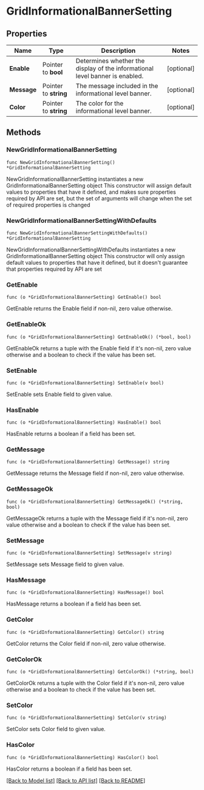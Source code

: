 # GridInformationalBannerSetting

## Properties

Name | Type | Description | Notes
------------ | ------------- | ------------- | -------------
**Enable** | Pointer to **bool** | Determines whether the display of the informational level banner is enabled. | [optional] 
**Message** | Pointer to **string** | The message included in the informational level banner. | [optional] 
**Color** | Pointer to **string** | The color for the informational level banner. | [optional] 

## Methods

### NewGridInformationalBannerSetting

`func NewGridInformationalBannerSetting() *GridInformationalBannerSetting`

NewGridInformationalBannerSetting instantiates a new GridInformationalBannerSetting object
This constructor will assign default values to properties that have it defined,
and makes sure properties required by API are set, but the set of arguments
will change when the set of required properties is changed

### NewGridInformationalBannerSettingWithDefaults

`func NewGridInformationalBannerSettingWithDefaults() *GridInformationalBannerSetting`

NewGridInformationalBannerSettingWithDefaults instantiates a new GridInformationalBannerSetting object
This constructor will only assign default values to properties that have it defined,
but it doesn't guarantee that properties required by API are set

### GetEnable

`func (o *GridInformationalBannerSetting) GetEnable() bool`

GetEnable returns the Enable field if non-nil, zero value otherwise.

### GetEnableOk

`func (o *GridInformationalBannerSetting) GetEnableOk() (*bool, bool)`

GetEnableOk returns a tuple with the Enable field if it's non-nil, zero value otherwise
and a boolean to check if the value has been set.

### SetEnable

`func (o *GridInformationalBannerSetting) SetEnable(v bool)`

SetEnable sets Enable field to given value.

### HasEnable

`func (o *GridInformationalBannerSetting) HasEnable() bool`

HasEnable returns a boolean if a field has been set.

### GetMessage

`func (o *GridInformationalBannerSetting) GetMessage() string`

GetMessage returns the Message field if non-nil, zero value otherwise.

### GetMessageOk

`func (o *GridInformationalBannerSetting) GetMessageOk() (*string, bool)`

GetMessageOk returns a tuple with the Message field if it's non-nil, zero value otherwise
and a boolean to check if the value has been set.

### SetMessage

`func (o *GridInformationalBannerSetting) SetMessage(v string)`

SetMessage sets Message field to given value.

### HasMessage

`func (o *GridInformationalBannerSetting) HasMessage() bool`

HasMessage returns a boolean if a field has been set.

### GetColor

`func (o *GridInformationalBannerSetting) GetColor() string`

GetColor returns the Color field if non-nil, zero value otherwise.

### GetColorOk

`func (o *GridInformationalBannerSetting) GetColorOk() (*string, bool)`

GetColorOk returns a tuple with the Color field if it's non-nil, zero value otherwise
and a boolean to check if the value has been set.

### SetColor

`func (o *GridInformationalBannerSetting) SetColor(v string)`

SetColor sets Color field to given value.

### HasColor

`func (o *GridInformationalBannerSetting) HasColor() bool`

HasColor returns a boolean if a field has been set.


[[Back to Model list]](../README.md#documentation-for-models) [[Back to API list]](../README.md#documentation-for-api-endpoints) [[Back to README]](../README.md)


